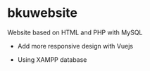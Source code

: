 # bkuwebsite

Website based on HTML and PHP with MySQL

- Add more responsive design with Vuejs 

- Using XAMPP database 
